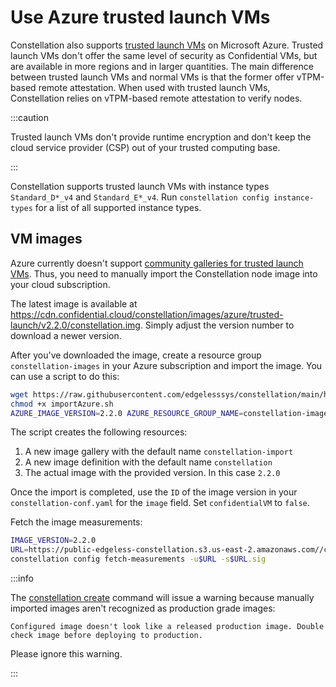# Use Azure trusted launch VMs

Constellation also supports [trusted launch VMs](https://docs.microsoft.com/en-us/azure/virtual-machines/trusted-launch) on Microsoft Azure. Trusted launch VMs don't offer the same level of security as Confidential VMs, but are available in more regions and in larger quantities. The main difference between trusted launch VMs and normal VMs is that the former offer vTPM-based remote attestation. When used with trusted launch VMs, Constellation relies on vTPM-based remote attestation to verify nodes.

:::caution

Trusted launch VMs don't provide runtime encryption and don't keep the cloud service provider (CSP) out of your trusted computing base.

:::

Constellation supports trusted launch VMs with instance types `Standard_D*_v4` and `Standard_E*_v4`. Run `constellation config instance-types` for a list of all supported instance types.

## VM images

Azure currently doesn't support [community galleries for trusted launch VMs](https://docs.microsoft.com/en-us/azure/virtual-machines/share-gallery-community). Thus, you need to manually import the Constellation node image into your cloud subscription.

The latest image is available at <https://cdn.confidential.cloud/constellation/images/azure/trusted-launch/v2.2.0/constellation.img>. Simply adjust the version number to download a newer version.

After you've downloaded the image, create a resource group `constellation-images` in your Azure subscription and import the image.
You can use a script to do this:

```bash
wget https://raw.githubusercontent.com/edgelesssys/constellation/main/hack/importAzure.sh
chmod +x importAzure.sh
AZURE_IMAGE_VERSION=2.2.0 AZURE_RESOURCE_GROUP_NAME=constellation-images AZURE_IMAGE_FILE=./constellation.img ./importAzure.sh
```

The script creates the following resources:
1. A new image gallery with the default name `constellation-import`
2. A new image definition with the default name `constellation`
3. The actual image with the provided version. In this case `2.2.0`

Once the import is completed, use the `ID` of the image version in your `constellation-conf.yaml` for the `image` field. Set `confidentialVM` to `false`.

Fetch the image measurements:

```bash
IMAGE_VERSION=2.2.0
URL=https://public-edgeless-constellation.s3.us-east-2.amazonaws.com//communitygalleries/constellationcvm-b3782fa0-0df7-4f2f-963e-fc7fc42663df/images/constellation/versions/$IMAGE_VERSION/measurements.yaml
constellation config fetch-measurements -u$URL -s$URL.sig
```

:::info

The [constellation create](create.md) command will issue a warning because manually imported images aren't recognized as production grade images:

```shell-session
Configured image doesn't look like a released production image. Double check image before deploying to production.
```

Please ignore this warning.

:::
